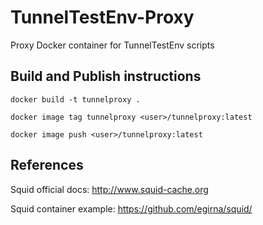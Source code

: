 # TunnelTestEnv-Proxy

Proxy Docker container for TunnelTestEnv scripts

## Build and Publish instructions

`docker build -t tunnelproxy .`

`docker image tag tunnelproxy <user>/tunnelproxy:latest`

`docker image push <user>/tunnelproxy:latest`

## References

Squid official docs: http://www.squid-cache.org

Squid container example: https://github.com/egirna/squid/
